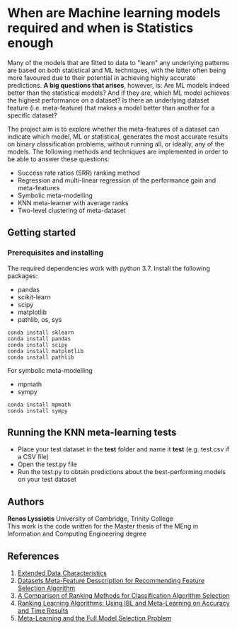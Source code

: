 # When are Machine learning models required and when is Statistics enough
Many of the models that are fitted to data to "learn" any underlying patterns are based on both statistical and ML techniques,
with the latter often being more favoured due to their potential in achieving highly accurate predictions. **A big questions 
that arises**, however, is: Are ML models indeed better than the statistical models? And if they are, which ML model achieves
the highest performance on a dataset? Is there an underlying dataset feature (i.e. meta-feature) that makes a model better 
than another for a specific dataset?

The project aim is to explore whether the meta-features of a dataset can indicate which model, ML or statistical, 
generates the most accurate results on binary classification problems, without running all, or ideally, any of the models. The 
following methods and techniques are implemented in order to be able to answer these questions:
- Success rate ratios (SRR) ranking method
- Regression and multi-linear regression of the performance gain and meta-features
- Symbolic meta-modelling
- KNN meta-learner with average ranks
- Two-level clustering of meta-dataset

## Getting started

### Prerequisites and installing
The required dependencies work with python 3.7. Install the following packages: 
- pandas
- scikit-learn
- scipy
- matplotlib
- pathlib, os, sys
```
conda install sklearn
conda install pandas
conda install scipy
conda install matplotlib
conda install pathlib
```

For symbolic meta-modelling
- mpmath
- sympy
```
conda install mpmath
conda install sympy
```



## Running the KNN meta-learning tests
- Place your test dataset in the **test** folder and name it **test** (e.g. test.csv if a CSV file)
- Open the test.py file 
- Run the test.py to obtain predictions about the best-performing models on your test dataset

## Authors
**Renos Lyssiotis** University of Cambridge, Trinity College<br/>
This work is the code written for the Master thesis of the MEng in Information and Computing Engineering degree

## References
1. [Extended Data Characteristics](https://pdfs.semanticscholar.org/445d/49d1e2c7138943377b3bb834fa775b434258.pdf?_ga=2.206274643.1341933229.1578216039-679275796.1578216039)
2. [Datasets Meta-Feature Desscription for Recommending Feature Selection Algorithm](https://www.fruct.org/publications/ainl-fruct/files/Fil.pdf)
3. [A Comparison of Ranking Methods for Classification Algorithm Selection](https://sci2s.ugr.es/keel/pdf/specific/congreso/brazdil00comparison.pdf)
4. [Ranking Learning Algorithms: Using IBL and
Meta-Learning on Accuracy and Time Results](https://link.springer.com/content/pdf/10.1023/A:1021713901879.pdf)
5. [Meta-Learning and the Full Model
Selection Problem](http://quansun.com/pubs/metalearning_qs_thesis.pdf)
